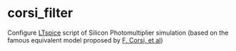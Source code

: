 # corsi_filter
Configure [LTspice](http://www.linear.com/designtools/software/) script of Silicon Photomultiplier simulation (based on the famous equivalent model proposed by [F. Corsi, et al](http:/www.df.unipi.it/~fiig/pubs/A280.pdf>))
